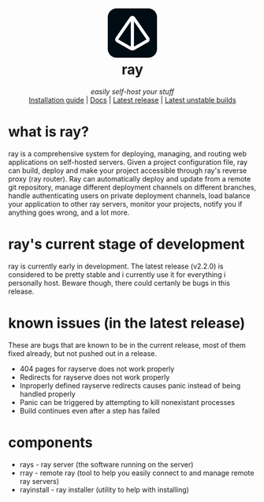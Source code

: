 <h1 align="center">
  <img src="https://raw.githubusercontent.com/pyrretsoftware/ray/refs/heads/main/logo.svg" height="100"></img>
  <br>
  ray
</h1>
<p align="center">
    <i>easily self-host your stuff</i>
    <br>
    <a href="https://docs.ray.pyrret.com/guides/install">Installation guide</a>
    <span> | </span>
    <a href="https://docs.ray.pyrret.com/">Docs</a>
    <span> | </span>
    <a href="https://github.com/pyrretsoftware/ray/releases">Latest release</a>
    <span> | </span>
    <a href="https://github.com/pyrretsoftware/ray/actions">Latest unstable builds</a>
</p>

# what is ray? 
ray is a comprehensive system for deploying, managing, and routing web applications on self-hosted servers. Given a project configuration file, ray can build, deploy and make your project accessible through ray's reverse proxy (ray router). Ray can automatically deploy and update from a remote git repository, manage different deployment channels on different branches, handle authenticating users on private deployment channels, load balance your application to other ray servers, monitor your projects, notify you if anything goes wrong, and a lot more.

# ray's current stage of development
ray is currently early in development. The latest release (v2.2.0) is considered to be pretty stable and i currently use it for everything i personally host. Beware though, there could certanly be bugs in this release.

# known issues (in the latest release)
These are bugs that are known to be in the current release, most of them fixed already, but not pushed out in a release.
* 404 pages for rayserve does not work properly
* Redirects for rayserve does not work properly
* Inproperly defined rayserve redirects causes panic instead of being handled properly
* Panic can be triggered by attempting to kill nonexistant processes
* Build continues even after a step has failed

# components
- rays - ray server (the software running on the server)
- rray - remote ray (tool to help you easily connect to and manage remote ray servers)
- rayinstall - ray installer (utility to help with installing)
